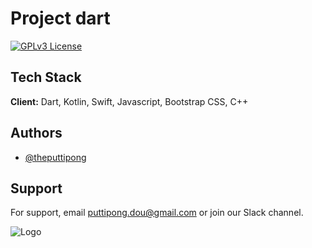 # Project dart
[![GPLv3 License](https://img.shields.io/badge/License-GPL%20v3-yellow.svg)](https://opensource.org/licenses/)


## Tech Stack
**Client:** Dart, Kotlin, Swift, Javascript, Bootstrap CSS, C++


## Authors
- [@theputtipong](https://github.com/theputtipong)


## Support
For support, email puttipong.dou@gmail.com or join our Slack channel.


![Logo](https://drive.google.com/file/d/1NNTkmoeHWmqP4tFjwTLUdyEHd53kN8hB/view?usp=share_link)

